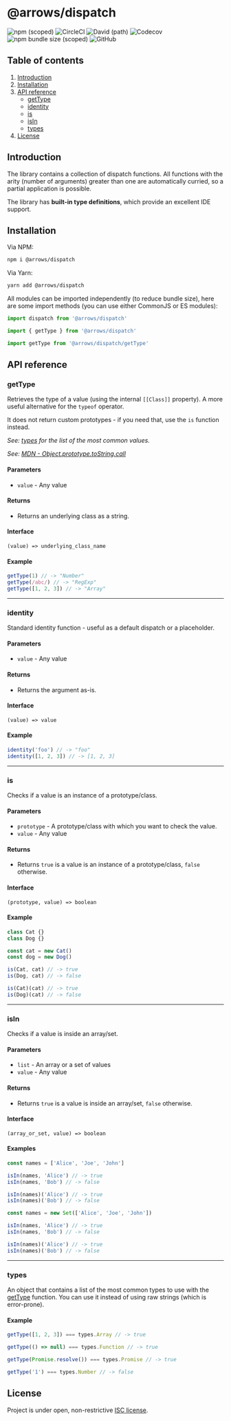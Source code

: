 # @arrows/dispatch

![npm (scoped)](https://img.shields.io/npm/v/@arrows/dispatch)
![CircleCI](https://img.shields.io/circleci/build/github/caderek/arrows)
![David (path)](https://img.shields.io/david/caderek/arrows?path=packages%2Fdispatch)
![Codecov](https://img.shields.io/codecov/c/github/caderek/arrows?token=c6adb715d638431786fefe69ca08ab00)
![npm bundle size (scoped)](https://img.shields.io/bundlephobia/minzip/@arrows/dispatch)
![GitHub](https://img.shields.io/github/license/caderek/arrows)

## Table of contents

1. [Introduction](#introduction)
2. [Installation](#installation)
3. [API reference](#api-reference)
   - [getType](#getType)
   - [identity](#identity)
   - [is](#is)
   - [isIn](#isIn)
   - [types](#types)
4. [License](#license)

## Introduction

The library contains a collection of dispatch functions.
All functions with the arity (number of arguments) greater than one are automatically curried, so a partial application is possible.

The library has **built-in type definitions**, which provide an excellent IDE support.

## Installation

Via NPM:

```sh
npm i @arrows/dispatch
```

Via Yarn:

```sh
yarn add @arrows/dispatch
```

All modules can be imported independently (to reduce bundle size), here are some import methods (you can use either CommonJS or ES modules):

```js
import dispatch from '@arrows/dispatch'
```

```js
import { getType } from '@arrows/dispatch'
```

```js
import getType from '@arrows/dispatch/getType'
```

## API reference

### getType

Retrieves the type of a value (using the internal `[[Class]]` property).
A more useful alternative for the `typeof` operator.

It does not return custom prototypes - if you need that, use the `is` function instead.

_See: [types](#types) for the list of the most common values._

_See: [MDN - Object.prototype.toString.call](https://developer.mozilla.org/en-US/docs/Web/JavaScript/Reference/Global_Objects/Object/toString#Using_toString_to_detect_object_class)_

#### Parameters

- `value` - Any value

#### Returns

- Returns an underlying class as a string.

#### Interface

```
(value) => underlying_class_name
```

#### Example

```javascript
getType(1) // -> "Number"
getType(/abc/) // -> "RegExp"
getType([1, 2, 3]) // -> "Array"
```

---

### identity

Standard identity function - useful as a default dispatch or a placeholder.

#### Parameters

- `value` - Any value

#### Returns

- Returns the argument as-is.

#### Interface

```
(value) => value
```

#### Example

```javascript
identity('foo') // -> "foo"
identity([1, 2, 3]) // -> [1, 2, 3]
```

---

### is

Checks if a value is an instance of a prototype/class.

#### Parameters

- `prototype` - A prototype/class with which you want to check the value.
- `value` - Any value

#### Returns

- Returns `true` is a value is an instance of a prototype/class, `false` otherwise.

#### Interface

```
(prototype, value) => boolean
```

#### Example

```javascript
class Cat {}
class Dog {}

const cat = new Cat()
const dog = new Dog()

is(Cat, cat) // -> true
is(Dog, cat) // -> false

is(Cat)(cat) // -> true
is(Dog)(cat) // -> false
```

---

### isIn

Checks if a value is inside an array/set.

#### Parameters

- `list` - An array or a set of values
- `value` - Any value

#### Returns

- Returns `true` is a value is inside an array/set, `false` otherwise.

#### Interface

```
(array_or_set, value) => boolean
```

#### Examples

```javascript
const names = ['Alice', 'Joe', 'John']

isIn(names, 'Alice') // -> true
isIn(names, 'Bob') // -> false

isIn(names)('Alice') // -> true
isIn(names)('Bob') // -> false
```

```javascript
const names = new Set(['Alice', 'Joe', 'John'])

isIn(names, 'Alice') // -> true
isIn(names, 'Bob') // -> false

isIn(names)('Alice') // -> true
isIn(names)('Bob') // -> false
```

---

### types

An object that contains a list of the most common types to use with the [getType](#getType) function. You can use it instead of using raw strings (which is error-prone).

#### Example

```javascript
getType([1, 2, 3]) === types.Array // -> true

getType(() => null) === types.Function // -> true

getType(Promise.resolve()) === types.Promise // -> true

getType('1') === types.Number // -> false
```

## License

Project is under open, non-restrictive [ISC license](LICENSE).
